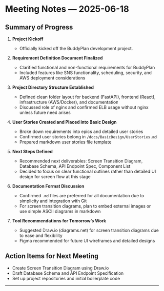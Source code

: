 # Meeting Notes — 2025-06-18

## Summary of Progress

1. **Project Kickoff**  
   - Officially kicked off the BuddyPlan development project.

2. **Requirement Definition Document Finalized**  
   - Clarified functional and non-functional requirements for BuddyPlan  
   - Included features like SNS functionality, scheduling, security, and AWS deployment considerations  

3. **Project Directory Structure Established**  
   - Defined clean folder layout for backend (FastAPI), frontend (React), infrastructure (AWS/Docker), and documentation  
   - Discussed role of nginx and confirmed ELB usage without nginx unless future need arises  

4. **User Stories Created and Placed into Basic Design**  
   - Broke down requirements into epics and detailed user stories  
   - Confirmed user stories belong in `/docs/BasicDesign/UserStories.md`  
   - Prepared markdown user stories file template  

5. **Next Steps Defined**  
   - Recommended next deliverables: Screen Transition Diagram, Database Schema, API Endpoint Spec, Component List  
   - Decided to focus on clear functional outlines rather than detailed UI design for screen flow at this stage  

6. **Documentation Format Discussion**  
   - Confirmed `.md` files are preferred for all documentation due to simplicity and integration with Git  
   - For screen transition diagrams, plan to embed external images or use simple ASCII diagrams in markdown  

7. **Tool Recommendations for Tomorrow’s Work**  
   - Suggested Draw.io (diagrams.net) for screen transition diagrams due to ease and flexibility  
   - Figma recommended for future UI wireframes and detailed designs  

## Action Items for Next Meeting

- Create Screen Transition Diagram using Draw.io  
- Draft Database Schema and API Endpoint Specification  
- Set up project repositories and initial boilerplate code  

---
